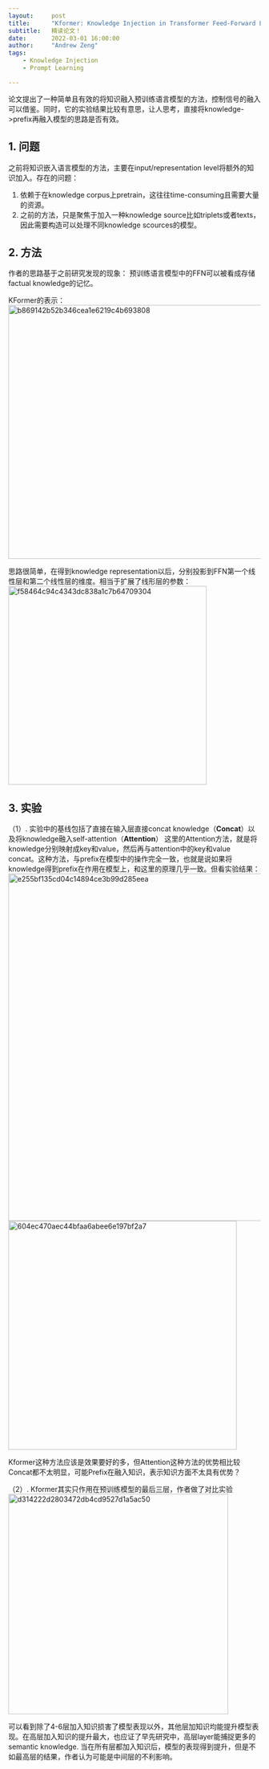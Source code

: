 ```yaml
---
layout:     post
title:      "Kformer: Knowledge Injection in Transformer Feed-Forward Layers"
subtitle:   精读论文！
date:       2022-03-01 16:00:00
author:     "Andrew Zeng"
tags:
    - Knowledge Injection
    - Prompt Learning

---
```


论文提出了一种简单且有效的将知识融入预训练语言模型的方法，控制信号的融入可以借鉴。同时，它的实验结果比较有意思，让人思考，直接将knowledge->prefix再融入模型的思路是否有效。

## 1. 问题

之前将知识嵌入语言模型的方法，主要在input/representation level将额外的知识加入。存在的问题：
1. 依赖于在knowledge corpus上pretrain，这往往time-consuming且需要大量的资源。
2. 之前的方法，只是聚焦于加入一种knowledge source比如triplets或者texts，因此需要构造可以处理不同knowledge scources的模型。

## 2. 方法

作者的思路基于之前研究发现的现象：
预训练语言模型中的FFN可以被看成存储factual knowledge的记忆。

KFormer的表示：
<img width="506" alt="b869142b52b346cea1e6219c4b693808" src="https://user-images.githubusercontent.com/47687248/156134354-cc6d0268-a0ac-486c-8971-603f72821236.png">

思路很简单，在得到knowledge representation以后，分别投影到FFN第一个线性层和第二个线性层的维度。相当于扩展了线形层的参数：
<img width="396" alt="f58464c94c4343dc838a1c7b64709304" src="https://user-images.githubusercontent.com/47687248/156134413-694b45cd-4efd-4243-bee3-4d6f4114542b.png">

## 3. 实验

（1）. 实验中的基线包括了直接在输入层直接concat knowledge（**Concat**）以及将knowledge融入self-attention（**Attention**）
这里的Attention方法，就是将knowledge分别映射成key和value，然后再与attention中的key和value concat。这种方法，与prefix在模型中的操作完全一致，也就是说如果将knowledge得到prefix在作用在模型上，和这里的原理几乎一致。但看实验结果：
<img width="692" alt="e255bf135cd04c14894ce3b99d285eea" src="https://user-images.githubusercontent.com/47687248/156134500-3ca1a50f-ddb3-43a3-922d-7ec775cdd459.png">
<img width="456" alt="604ec470aec44bfaa6abee6e197bf2a7" src="https://user-images.githubusercontent.com/47687248/156134547-1e664c34-392e-4fb4-83ca-98f60dc79dc5.png">

Kformer这种方法应该是效果要好的多，但Attention这种方法的优势相比较Concat都不太明显，可能Prefix在融入知识，表示知识方面不太具有优势？

（2）. Kformer其实只作用在预训练模型的最后三层，作者做了对比实验
<img width="439" alt="d314222d2803472db4cd9527d1a5ac50" src="https://user-images.githubusercontent.com/47687248/156134835-626d040a-6f56-413f-84c9-f8855654d733.png">

可以看到除了4-6层加入知识损害了模型表现以外，其他层加知识均能提升模型表现。在高层加入知识的提升最大，也应证了早先研究中，高层layer能捕捉更多的semantic knowledge. 当在所有层都加入知识后，模型的表现得到提升，但是不如最高层的结果，作者认为可能是中间层的不利影响。



